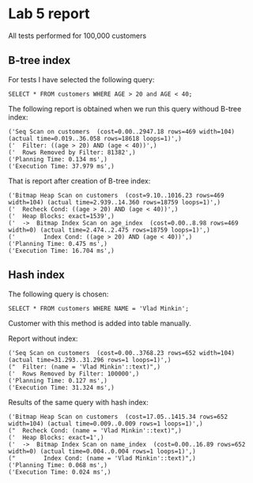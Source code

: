 # Lab 5 report

All tests performed for 100,000 customers

## B-tree index
For tests I have selected the following query:
```
SELECT * FROM customers WHERE AGE > 20 and AGE < 40;
```

The following report is obtained when we run this query withoud B-tree index:
```
('Seq Scan on customers  (cost=0.00..2947.18 rows=469 width=104) (actual time=0.019..36.058 rows=18618 loops=1)',)
('  Filter: ((age > 20) AND (age < 40))',)
('  Rows Removed by Filter: 81382',)
('Planning Time: 0.134 ms',)
('Execution Time: 37.979 ms',)
```

That is report after creation of B-tree index:
```
('Bitmap Heap Scan on customers  (cost=9.10..1016.23 rows=469 width=104) (actual time=2.939..14.360 rows=18759 loops=1)',)
('  Recheck Cond: ((age > 20) AND (age < 40))',)
('  Heap Blocks: exact=1539',)
('  ->  Bitmap Index Scan on age_index  (cost=0.00..8.98 rows=469 width=0) (actual time=2.474..2.475 rows=18759 loops=1)',)
('        Index Cond: ((age > 20) AND (age < 40))',)
('Planning Time: 0.475 ms',)
('Execution Time: 16.704 ms',)
```

## Hash index
The following query is chosen:
```
SELECT * FROM customers WHERE NAME = 'Vlad Minkin';
```
Customer with this method is added into table manually.

Report without index:
```
('Seq Scan on customers  (cost=0.00..3768.23 rows=652 width=104) (actual time=31.293..31.296 rows=1 loops=1)',)
("  Filter: (name = 'Vlad Minkin'::text)",)
('  Rows Removed by Filter: 100000',)
('Planning Time: 0.127 ms',)
('Execution Time: 31.324 ms',)
```

Results of the same query with hash index:
```
('Bitmap Heap Scan on customers  (cost=17.05..1415.34 rows=652 width=104) (actual time=0.009..0.009 rows=1 loops=1)',)
("  Recheck Cond: (name = 'Vlad Minkin'::text)",)
('  Heap Blocks: exact=1',)
('  ->  Bitmap Index Scan on name_index  (cost=0.00..16.89 rows=652 width=0) (actual time=0.004..0.004 rows=1 loops=1)',)
("        Index Cond: (name = 'Vlad Minkin'::text)",)
('Planning Time: 0.068 ms',)
('Execution Time: 0.024 ms',)
```
